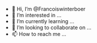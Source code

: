 - 👋 Hi, I’m @Francoiswinterboer
- 👀 I’m interested in ...
- 🌱 I’m currently learning ...
- 💞️ I’m looking to collaborate on ...
- 📫 How to reach me ...

<!---
Francoiswinterboer/Francoiswinterboer is a ✨ special ✨ repository because its `README.md` (this file) appears on your GitHub profile.
You can click the Preview link to take a look at your changes.
--->
